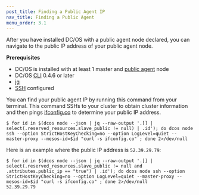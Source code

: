 ```yaml
---
post_title: Finding a Public Agent IP
nav_title: Finding a Public Agent
menu_order: 3.1
---
```


After you have installed DC/OS with a public agent node declared, you can navigate to the public IP address of your public agent node.

**Prerequisites**

- DC/OS is installed with at least 1 master and [public agent](/docs/1.8/overview/concepts/#public) node
- DC/OS [CLI](/docs/1.8/usage/cli/) 0.4.6 or later
- [jq](https://github.com/stedolan/jq/wiki/Installation)
- [SSH](/docs/1.8/administration/access-node/sshcluster/) configured

You can find your public agent IP by running this command from your terminal. This command SSHs to your cluster to obtain cluster information and then pings [ifconfig.co](https://ifconfig.co/) to determine your public IP address. 

```
$ for id in $(dcos node --json | jq --raw-output '.[] | select(.reserved_resources.slave_public != null) | .id'); do dcos node ssh --option StrictHostKeyChecking=no --option LogLevel=quiet --master-proxy --mesos-id=$id "curl -s ifconfig.co" ; done 2>/dev/null
```

Here is an example where the public IP address is `52.39.29.79`:

```
$ for id in $(dcos node --json | jq --raw-output '.[] | select(.reserved_resources.slave_public != null and .attributes.public_ip == "true") | .id'); do dcos node ssh --option StrictHostKeyChecking=no --option LogLevel=quiet --master-proxy --mesos-id=$id "curl -s ifconfig.co" ; done 2>/dev/null
52.39.29.79
```




